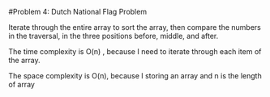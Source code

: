 
#Problem 4: Dutch National Flag Problem

Iterate through the entire array to sort the array, then compare the numbers in the traversal, in the three positions before, middle, and after.

The time complexity is O(n) , because I need to iterate through each item of the array.

The space complexity is O(n), because I storing an array and n is the length of array


